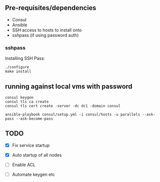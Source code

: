 ## Pre-requisites/dependencies
* Consul
* Ansible
* SSH access to hosts to install onto
* sshpass (if using password auth)

### sshpass
Installing SSH Pass:
```
./configure
make install
```

## running against local vms with password

```
consul keygen
consul tls ca create
consul tls cert create -server -dc dc1 -domain consul
```

`ansible-playbook consul/setup.yml -i consul/hosts -u parallels --ask-pass --ask-become-pass`

## TODO

- [x] Fix service startup
- [x] Auto startup of all nodes
- [ ] Enable ACL
- [ ] Automate keygen etc



